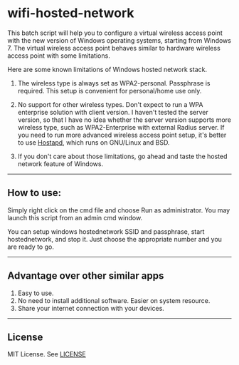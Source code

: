 wifi-hosted-network
===================

This batch script will help you to configure a virtual wireless access point with the new version of Windows operating systems, starting from Windows 7. The virtual wireless access point behaves similar to hardware wireless access point with some limitations.

Here are some known limitations of Windows hosted network stack.

1. The wireless type is always set as WPA2-personal. Passphrase is required. This setup is convenient for personal/home use only.

2. No support for other wireless types. Don't expect to run a WPA enterprise solution with client version. I haven't tested the server version, so that I have no idea whether the server version supports more wireless type, such as WPA2-Enterprise with external Radius server. If you need to run more advanced wireless access point setup, it's better to use [Hostapd](http://w1.fi/hostapd), which runs on GNU/Linux and BSD.

3. If you don't care about those limitations, go ahead and taste the hosted network feature of Windows.

-----------
How to use:
-----------

Simply right click on the cmd file and choose Run as administrator.
You may launch this script from an admin cmd window.

You can setup windows hostednetwork SSID and passphrase, start hostednetwork, and stop it. Just choose the appropriate number and you are ready to go.

---------------------------------
Advantage over other similar apps
---------------------------------
1. Easy to use.
2. No need to install additional software. Easier on system resource.
3. Share your internet connection with your devices.

-------
License
-------
MIT License. See [LICENSE](./LICENSE)
